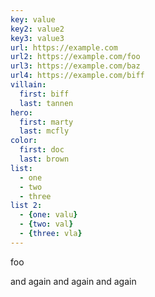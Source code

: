 ```yaml
---
key: value
key2: value2
key3: value3
url: https://example.com
url2: https://example.com/foo
url3: https://example.com/baz
url4: https://example.com/biff
villain:
  first: biff
  last: tannen
hero:
  first: marty
  last: mcfly
color:
  first: doc
  last: brown
list:
  - one
  - two
  - three
list 2:
  - {one: valu}
  - {two: val}
  - {three: vla}
---
```


foo

and again
and again
and again

